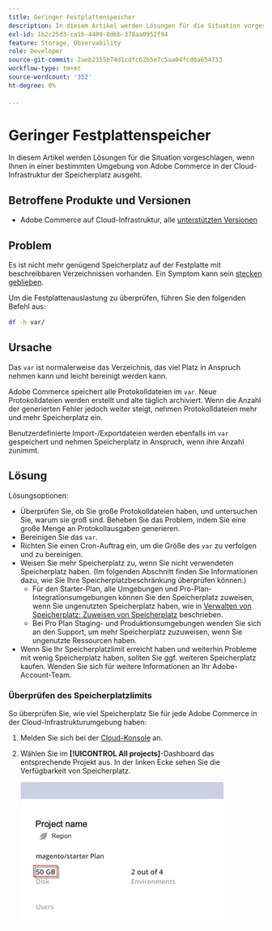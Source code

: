 ```yaml
---
title: Geringer Festplattenspeicher
description: In diesem Artikel werden Lösungen für die Situation vorgeschlagen, wenn Ihnen in einer bestimmten Umgebung von Adobe Commerce in der Cloud-Infrastruktur der Speicherplatz ausgeht.
exl-id: 1b2c25d3-ca1b-4409-8d6b-378aa0952f94
feature: Storage, Observability
role: Developer
source-git-commit: 2aeb2355b74d1cdfc62b5e7c5aa04fcd0a654733
workflow-type: tm+mt
source-wordcount: '352'
ht-degree: 0%

---
```


# Geringer Festplattenspeicher

In diesem Artikel werden Lösungen für die Situation vorgeschlagen, wenn Ihnen in einer bestimmten Umgebung von Adobe Commerce in der Cloud-Infrastruktur der Speicherplatz ausgeht.

## Betroffene Produkte und Versionen

* Adobe Commerce auf Cloud-Infrastruktur, alle [unterstützten Versionen](https://magento.com/sites/default/files/magento-software-lifecycle-policy.pdf)

## Problem

Es ist nicht mehr genügend Speicherplatz auf der Festplatte mit beschreibbaren Verzeichnissen vorhanden. Ein Symptom kann sein [stecken geblieben](/help/troubleshooting/deployment/deployment-stuck-with-unable-to-upload-the-application-to-the-remote-cluster-error.md).

Um die Festplattenauslastung zu überprüfen, führen Sie den folgenden Befehl aus:

```bash
df -h var/
```

## Ursache

Das `var` ist normalerweise das Verzeichnis, das viel Platz in Anspruch nehmen kann und leicht bereinigt werden kann.

Adobe Commerce speichert alle Protokolldateien im `var`. Neue Protokolldateien werden erstellt und alte täglich archiviert. Wenn die Anzahl der generierten Fehler jedoch weiter steigt, nehmen Protokolldateien mehr und mehr Speicherplatz ein.

Benutzerdefinierte Import-/Exportdateien werden ebenfalls im `var` gespeichert und nehmen Speicherplatz in Anspruch, wenn ihre Anzahl zunimmt.

## Lösung

Lösungsoptionen:

* Überprüfen Sie, ob Sie große Protokolldateien haben, und untersuchen Sie, warum sie groß sind. Beheben Sie das Problem, indem Sie eine große Menge an Protokollausgaben generieren.
* Bereinigen Sie das `var`.
* Richten Sie einen Cron-Auftrag ein, um die Größe des `var` zu verfolgen und zu bereinigen.
* Weisen Sie mehr Speicherplatz zu, wenn Sie nicht verwendeten Speicherplatz haben. (Im folgenden Abschnitt finden Sie Informationen dazu, wie Sie Ihre Speicherplatzbeschränkung überprüfen können.)
   * Für den Starter-Plan, alle Umgebungen und Pro-Plan-Integrationsumgebungen können Sie den Speicherplatz zuweisen, wenn Sie ungenutzten Speicherplatz haben, wie in [Verwalten von Speicherplatz: Zuweisen von Speicherplatz](https://experienceleague.adobe.com/en/docs/commerce-cloud-service/user-guide/develop/storage/manage-disk-space#application-disk-space) beschrieben.
   * Bei Pro Plan Staging- und Produktionsumgebungen wenden Sie sich an den Support, um mehr Speicherplatz zuzuweisen, wenn Sie ungenutzte Ressourcen haben.
* Wenn Sie Ihr Speicherplatzlimit erreicht haben und weiterhin Probleme mit wenig Speicherplatz haben, sollten Sie ggf. weiteren Speicherplatz kaufen. Wenden Sie sich für weitere Informationen an Ihr Adobe-Account-Team.

### Überprüfen des Speicherplatzlimits

So überprüfen Sie, wie viel Speicherplatz Sie für jede Adobe Commerce in der Cloud-Infrastrukturumgebung haben:

1. Melden Sie sich bei der [Cloud-Konsole](https://console.adobecommerce.com) an.
1. Wählen Sie im **[!UICONTROL All projects]**-Dashboard das entsprechende Projekt aus. In der linken Ecke sehen Sie die Verfügbarkeit von Speicherplatz.

   ![project_space.png](/help/troubleshooting/miscellaneous/assets/project_space.png)

